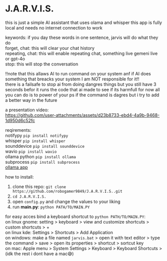 # J.A.R.V.I.S.
this is just a simple AI assistant that uses olama and whisper
this app is fully local and needs no internet connection to work

keywords: if you day these words in one sentence, jarvis will do what they do</br>
forget, chat: this will clear your chat history</br>
repeating, chat: this will enable repeating chat, something live gemeni live or gpt-4o</br>
stop: this will stop the conversation</br>

‼️note that this allaws AI to run command on your system anf if AI does something that breacks your system I am NOT responsible for it‼️</br>
 there is a failsafe to stop ai from doing dangres things but you still have 3 seconds befor it runs the code that ai made to see if its harmfull
 for now all you can do is to power of your ps if the command is dagres but i try to add a better way in the future</br>

a presentation video:</br>
https://github.com/user-attachments/assets/d23b8733-ebd4-4a9b-9468-1d950d6c52fc



reqirements:</br>
notifypy `pip install notifypy`</br>
whisper `pip install whisper`</br>
sounddevice `pip install sounddevice`</br>
wavio `pip install wavio`</br>
ollama python `pip install ollama`</br>
subprocess `pip install subprocess`</br>
[ollama app](www.ollama.com)</br>

how to install:</br>
1. clone this repo: `git clone https://github.com/robogamer9849/J.A.R.V.I.S..git`</br>
2. `cd J.A.R.V.I.S.`
3. open `config.py` and change the values to your liking</br>
4. run **main.py**: `python PATH/TO/MAIN.PY`</br>

for easy acces bind a keyboard shortcut to `python PATH/TO/MAIN.PY`:</br>
on linux gnome: setting > keyboard > view and customize shortcuts > custom shortcuts > +</br>
on linux kde: Settings > Shortcuts > Add Application</br>
on windows: make a file named `jarvis.bat` > open it with text editor > type the command > save > open its properties > shortcut > sortcut key</br>
on mac: Apple menu  > System Settings > Keyboard > Keyboard Shortcuts > (idk the rest i dont have a mac😅)</br>
